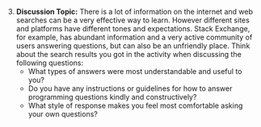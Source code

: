 3. **Discussion Topic:** There is a lot of information on the internet and web searches can be a very effective way to learn. However different sites and platforms have different tones and expectations. Stack Exchange, for example, has abundant information and a very active community of users answering questions, but can also be an unfriendly place. Think about the search results you got in the activity when discussing the following questions:
    - What types of answers were most understandable and useful to you?
    - Do you have any instructions or guidelines for how to answer programming questions kindly and constructively?
    - What style of response makes you feel most comfortable asking your own questions?
